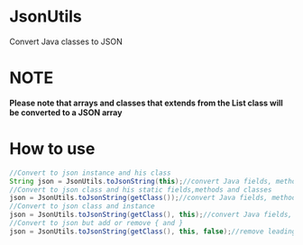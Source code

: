 # JsonUtils
Convert Java classes to JSON
# NOTE
__**Please note that arrays and classes that extends from the List class will be converted to a JSON array**__
# How to use

```Java
//Convert to json instance and his class
String json = JsonUtils.toJsonString(this);//convert Java fields, methods with 0 args and classes to json
//Convert to json class and his static fields,methods and classes
json = JsonUtils.toJsonString(getClass());//convert Java fields, methods with 0 args and classes to json
//Convert to json class and instance
json = JsonUtils.toJsonString(getClass(), this);//convert Java fields, methods with 0 args and classes to json
//Convert to json but add or remove { and }
json = JsonUtils.toJsonString(getClass(), this, false);//remove leading brackets { and }
```


